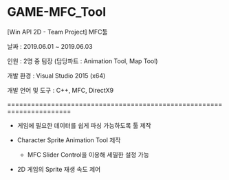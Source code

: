 # GAME-MFC_Tool
[Win API 2D - Team Project] MFC툴


날짜              : 2019.06.01 ~ 2019.06.03

인원              : 2명 중 팀장 (담당파트 : Animation Tool, Map Tool)

개발 환경         : Visual Studio 2015 (x64)

개발 언어 및 도구  : C++, MFC, DirectX9


======================================================================

* 게임에 필요한 데이터를 쉽게 파싱 가능하도록 툴 제작

* Character Sprite Animation Tool 제작
  - MFC Slider Control을 이용해 세밀한 설정 가능

* 2D 게임의 Sprite 재생 속도 제어

